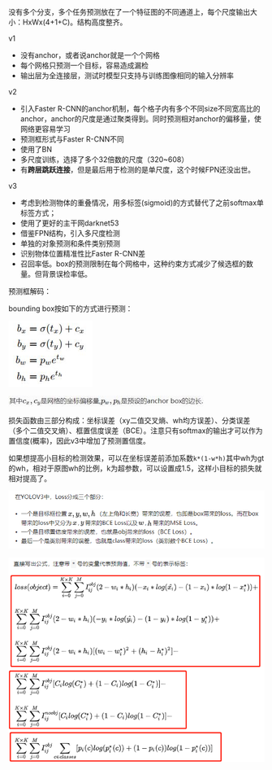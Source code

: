 没有多个分支，多个任务预测放在了一个特征图的不同通道上，每个尺度输出大小：HxWx(4+1+C)。结构高度整齐。

v1

- 没有anchor，或者说anchor就是一个个网格
- 每个网格只预测一个目标，容易造成漏检
- 输出层为全连接层，测试时模型只支持与训练图像相同的输入分辨率

v2

- 引入Faster R-CNN的anchor机制，每个格子内有多个不同size不同宽高比的anchor，anchor的尺度是通过聚类得到。同时预测相对anchor的偏移量，使网络更容易学习
- 预测框形式与Faster R-CNN不同
- 使用了BN
- 多尺度训练，选择了多个32倍数的尺度（320~608）
- 有**跨层跳跃连接**，但是最后用于检测的是单尺度，这个时候FPN还没出世。

v3

- 考虑到检测物体的重叠情况，用多标签(sigmoid)的方式替代了之前softmax单标签方式；
- 使用了更好的主干网darknet53
- 借鉴FPN结构，引入多尺度检测
- 单独的对象预测和条件类别预测
- 识别物体位置精准性比Faster R-CNN差
- 召回率低。box的预测限制在每个网格中，这种约束方式减少了候选框的数量。但背景误检率低。

预测框解码：

bounding box按如下的方式进行预测：

![img](assets/YOLO/clip_image001.png)

![img](assets/YOLO/clip_image003.jpg)

损失函数由三部分构成：坐标误差（xy二值交叉熵、wh均方误差）、分类误差（多个二值交叉熵）、框置信度误差（BCE）。注意只有softmax的输出才可以作为置信度(概率)，因此v3中增加了预测置信度。

如果想提高小目标的检测效果，可以在坐标误差前添加系数`k*(1-w*h)`其中wh为gt的wh，相对于原图wh的比例，k为超参数，可以设置成1.5，这样小目标的损失就相对提高了。

![image-20200813143135615](assets/YOLO/image-20200813143135615.png)

![image-20200813143442635](assets/YOLO/image-20200813143442635.png)